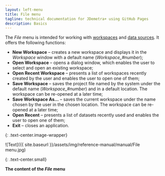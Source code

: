 ```yaml
---
layout: left-menu
title: File menu
tagline: technical documentation for JDemetra+ using GitHub Pages
description: Basics
---
```


The *File* menu is intended for working with [workspaces](workspace.html) and [data sources](../reference-manual/data-providers.html). It offers the following functions:  
* **New Workspace** – creates a new workspace and displays it in the *Workspace* window with a default name (*Workspace_#number*); 
* **Open Workspace** – opens a dialog window, which enables the user to select and open an existing workspace; 
* **Open Recent Workspace** – presents a list of workspaces recently created by the user and enables the user to open one of them; 
* **Save Workspace** – saves the project file named by the system under the default name (*Workspace_#number*) and in a default location. The workspace can be re-opened at  a later time; 
* **Save Workspace As…** – saves the current workspace under the name chosen by the user in the chosen location. The workspace can be re-opened at a later time; 
* **Open Recent** – presents a list of datasets recently used and enables the user to open one of them; 
* **Exit** – closes an application.

{: .text-center.image-wrapper}

![Text]({{ site.baseurl }}/assets/img/reference-manual/manual/File menu.jpg)

{: .text-center.small}

**The content of the *File* menu**

